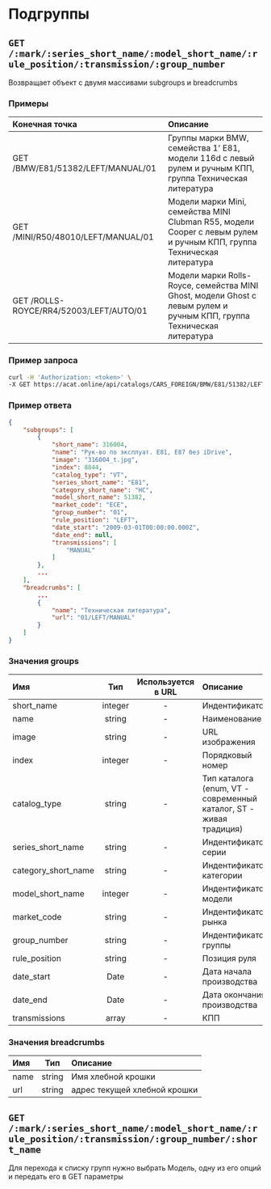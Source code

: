 # Подгруппы

## `GET /:mark/:series_short_name/:model_short_name/:rule_position/:transmission/:group_number`

Возвращает объект с двумя массивами subgroups и breadcrumbs

### Примеры

| Конечная точка | Описание |
| :---- | :--------------- |
| GET /BMW/E81/51382/LEFT/MANUAL/01 | Группы марки BMW, семейства 1' E81, модели 116d с левый рулем и ручным КПП, группа Техническая литература |
| GET /MINI/R50/48010/LEFT/MANUAL/01 | Модели марки Mini, семейства MINI Clubman R55, модели Cooper с левым рулем и ручным КПП, группа Техническая литература  |
| GET /ROLLS-ROYCE/RR4/52003/LEFT/AUTO/01 | Модели марки Rolls-Royce, семейства MINI Ghost, модели Ghost с левым рулем и ручным КПП, группа Техническая литература |

### Пример запроса

```bash
curl -H 'Authorization: <token>' \
-X GET https://acat.online/api/catalogs/CARS_FOREIGN/BMW/E81/51382/LEFT/MANUAL/01
```

### Пример ответа

```json
{
    "subgroups": [
        {
            "short_name": 316004,
            "name": "Рук-во по эксплуат. E81, E87 без iDrive",
            "image": "316004_t.jpg",
            "index": 8844,
            "catalog_type": "VT",
            "series_short_name": "E81",
            "category_short_name": "HC",
            "model_short_name": 51382,
            "market_code": "ECE",
            "group_number": "01",
            "rule_position": "LEFT",
            "date_start": "2009-03-01T00:00:00.000Z",
            "date_end": null,
            "transmissions": [
                "MANUAL"
            ]
        },
        ...
    ],
    "breadcrumbs": [
        ...
        {
            "name": "Техническая литература",
            "url": "01/LEFT/MANUAL"
        }
    ]
}
```

### Значения groups

| Имя | Тип | Используется в URL | Описание |
| :---- | :------: | :------: | :--------------- |
| short_name | integer | - | Индентификатор |
| name | string | - | Наименование |
| image | string | - | URL изображения |
| index | integer | - | Порядковый номер |
| catalog_type | string | - | Тип каталога (enum, VT - современный каталог, ST - живая традиция) |
| series_short_name | string | - | Индентификатор серии |
| category_short_name | string | - | Индентификатор категории |
| model_short_name | integer | - | Индентификатор модели |
| market_code | string | - | Индентификатор рынка |
| group_number | string | - | Индентификатор группы |
| rule_position | string | - | Позиция руля |
| date_start | Date | - | Дата начала производства |
| date_end | Date | - | Дата окончания производства |
| transmissions | array | - | КПП |


### Значения breadcrumbs

| Имя | Тип | Описание |
| :---- | :------: | :--------------- |
| name | string | Имя хлебной крошки |
| url | string | адрес текущей хлебной крошки |


## `GET /:mark/:series_short_name/:model_short_name/:rule_position/:transmission/:group_number/:short_name`

Для перехода к списку групп нужно выбрать Модель, одну из его опций и передать его в GET параметры